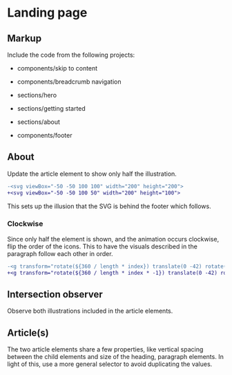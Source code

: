 # Landing page

## Markup

Include the code from the following projects:

- components/skip to content

- components/breadcrumb navigation

- sections/hero

- sections/getting started

- sections/about

- components/footer

## About

Update the article element to show only half the illustration.

```diff
-<svg viewBox="-50 -50 100 100" width="200" height="200">
+<svg viewBox="-50 -50 100 50" width="200" height="100">
```

This sets up the illusion that the SVG is behind the footer which follows.

### Clockwise

Since only half the element is shown, and the animation occurs clockwise, flip the order of the icons. This to have the visuals described in the paragraph follow each other in order.

```diff
-<g transform="rotate(${360 / length * index}) translate(0 -42) rotate(${360 / length * index * -1})">
+<g transform="rotate(${360 / length * index * -1}) translate(0 -42) rotate(${360 / length * index})">
```

## Intersection observer

Observe both illustrations included in the article elements.

## Article(s)

The two article elements share a few properties, like vertical spacing between the child elements and size of the heading, paragraph elements. In light of this, use a more general selector to avoid duplicating the values.
